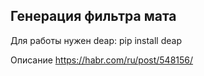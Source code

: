 ## Генерация фильтра мата

Для работы нужен deap:  pip install deap

Описание https://habr.com/ru/post/548156/